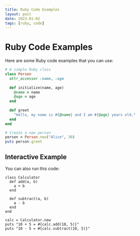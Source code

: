 ```yaml
---
title: Ruby Code Examples
layout: post
date: 2023-01-02
tags: [ruby, code]
---
```


# Ruby Code Examples

Here are some Ruby code examples that you can use:

```ruby
# A simple Ruby class
class Person
  attr_accessor :name, :age
  
  def initialize(name, age)
    @name = name
    @age = age
  end
  
  def greet
    "Hello, my name is #{@name} and I am #{@age} years old."
  end
end

# Create a new person
person = Person.new("Alice", 30)
puts person.greet
```

## Interactive Example

You can also run this code:

```ruby-exec
class Calculator
  def add(a, b)
    a + b
  end
  
  def subtract(a, b)
    a - b
  end
end

calc = Calculator.new
puts "10 + 5 = #{calc.add(10, 5)}"
puts "10 - 5 = #{calc.subtract(10, 5)}"
```
